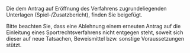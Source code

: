 Die dem Antrag auf Eröffnung des Verfahrens zugrundeliegenden Unterlagen (Spiel-/Zusatzbericht), finden Sie beigefügt.

Bitte beachten Sie, dass eine Ablehnung einem erneuten Antrag auf die Einleitung eines Sportrechtsverfahrens nicht entgegen steht, soweit sich dieser auf neue Tatsachen, Beweismittel bzw. sonstige Voraussetzungen stützt. 